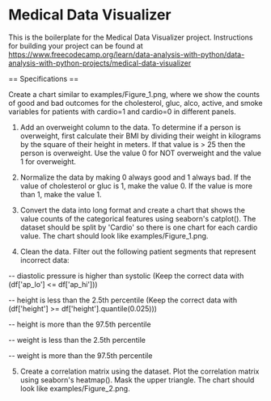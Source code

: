 # Medical Data Visualizer

This is the boilerplate for the Medical Data Visualizer project. Instructions for building your project can be found at https://www.freecodecamp.org/learn/data-analysis-with-python/data-analysis-with-python-projects/medical-data-visualizer

== Specifications ==

Create a chart similar to examples/Figure_1.png, where we show the counts of good and bad outcomes for the cholesterol, gluc, alco, active, and smoke variables for patients with cardio=1 and cardio=0 in different panels.

1. Add an overweight column to the data. To determine if a person is overweight, first calculate their BMI by dividing their weight in kilograms by the square of their height in meters. If that value is > 25 then the person is overweight. Use the value 0 for NOT overweight and the value 1 for overweight.

2. Normalize the data by making 0 always good and 1 always bad. If the value of cholesterol or gluc is 1, make the value 0. If the value is more than 1, make the value 1.

3. Convert the data into long format and create a chart that shows the value counts of the categorical features using seaborn's catplot(). The dataset should be split by 'Cardio' so there is one chart for each cardio value. The chart should look like examples/Figure_1.png.

4. Clean the data. Filter out the following patient segments that represent incorrect data:

-- diastolic pressure is higher than systolic (Keep the correct data with (df['ap_lo'] <= df['ap_hi']))

-- height is less than the 2.5th percentile (Keep the correct data with (df['height'] >= df['height'].quantile(0.025)))

-- height is more than the 97.5th percentile

-- weight is less than the 2.5th percentile

-- weight is more than the 97.5th percentile

5. Create a correlation matrix using the dataset. Plot the correlation matrix using seaborn's heatmap(). Mask the upper triangle. The chart should look like examples/Figure_2.png.

